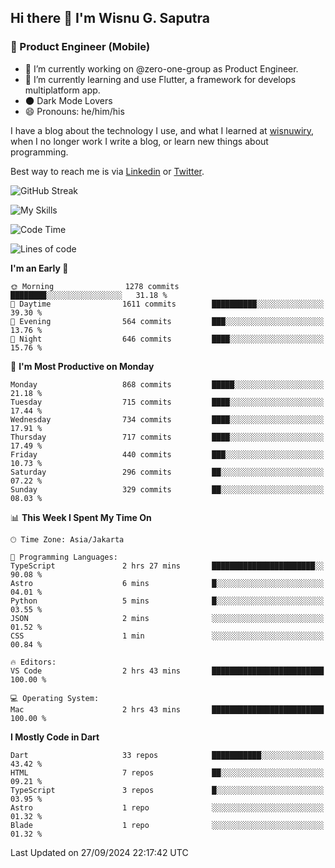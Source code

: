 ## Hi there 👋 I'm Wisnu G. Saputra

### :mobile_phone_off: Product Engineer (Mobile)

- 🔭 I’m currently working on @zero-one-group as Product Engineer.
- 🌱 I’m currently learning and use Flutter, a framework for develops multiplatform app.
- 🌑 Dark Mode Lovers
- 😄 Pronouns: he/him/his

I have a blog about the technology I use, and what I learned at [wisnuwiry](https://wisnuwiry.space/), when I no longer work I write a blog, or learn new things about programming.

Best way to reach me is via [Linkedin](https://www.linkedin.com/in/wisnu-saputra/) or [Twitter](https://twitter.com/wisnuwiry).

![GitHub Streak](https://streak-stats.demolab.com?user=wisnuwiry&theme=dark&hide_border=true)

![My Skills](https://skillicons.dev/icons?i=dart,flutter,kotlin,swift,go,js,css,neovim,git,linux&perline=5)

<!--START_SECTION:waka-->
![Code Time](http://img.shields.io/badge/Code%20Time-1%2C581%20hrs%2027%20mins-blue)

![Lines of code](https://img.shields.io/badge/From%20Hello%20World%20I%27ve%20Written-5.8%20million%20lines%20of%20code-blue)

**I'm an Early 🐤** 

```text
🌞 Morning                1278 commits        ████████░░░░░░░░░░░░░░░░░   31.18 % 
🌆 Daytime                1611 commits        ██████████░░░░░░░░░░░░░░░   39.30 % 
🌃 Evening                564 commits         ███░░░░░░░░░░░░░░░░░░░░░░   13.76 % 
🌙 Night                  646 commits         ████░░░░░░░░░░░░░░░░░░░░░   15.76 % 
```
📅 **I'm Most Productive on Monday** 

```text
Monday                   868 commits         █████░░░░░░░░░░░░░░░░░░░░   21.18 % 
Tuesday                  715 commits         ████░░░░░░░░░░░░░░░░░░░░░   17.44 % 
Wednesday                734 commits         ████░░░░░░░░░░░░░░░░░░░░░   17.91 % 
Thursday                 717 commits         ████░░░░░░░░░░░░░░░░░░░░░   17.49 % 
Friday                   440 commits         ███░░░░░░░░░░░░░░░░░░░░░░   10.73 % 
Saturday                 296 commits         ██░░░░░░░░░░░░░░░░░░░░░░░   07.22 % 
Sunday                   329 commits         ██░░░░░░░░░░░░░░░░░░░░░░░   08.03 % 
```


📊 **This Week I Spent My Time On** 

```text
🕑︎ Time Zone: Asia/Jakarta

💬 Programming Languages: 
TypeScript               2 hrs 27 mins       ███████████████████████░░   90.08 % 
Astro                    6 mins              █░░░░░░░░░░░░░░░░░░░░░░░░   04.01 % 
Python                   5 mins              █░░░░░░░░░░░░░░░░░░░░░░░░   03.55 % 
JSON                     2 mins              ░░░░░░░░░░░░░░░░░░░░░░░░░   01.52 % 
CSS                      1 min               ░░░░░░░░░░░░░░░░░░░░░░░░░   00.84 % 

🔥 Editors: 
VS Code                  2 hrs 43 mins       █████████████████████████   100.00 % 

💻 Operating System: 
Mac                      2 hrs 43 mins       █████████████████████████   100.00 % 
```

**I Mostly Code in Dart** 

```text
Dart                     33 repos            ███████████░░░░░░░░░░░░░░   43.42 % 
HTML                     7 repos             ██░░░░░░░░░░░░░░░░░░░░░░░   09.21 % 
TypeScript               3 repos             █░░░░░░░░░░░░░░░░░░░░░░░░   03.95 % 
Astro                    1 repo              ░░░░░░░░░░░░░░░░░░░░░░░░░   01.32 % 
Blade                    1 repo              ░░░░░░░░░░░░░░░░░░░░░░░░░   01.32 % 
```




 Last Updated on 27/09/2024 22:17:42 UTC
<!--END_SECTION:waka-->
